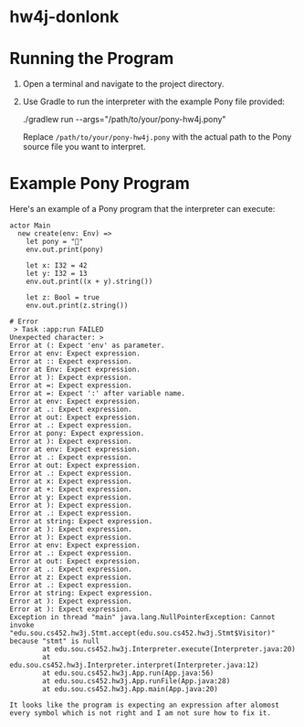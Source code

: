 # hw4j-donlonk

# Running the Program

1. Open a terminal and navigate to the project directory.

2. Use Gradle to run the interpreter with the example Pony file provided:

    ./gradlew run --args="/path/to/your/pony-hw4j.pony"

    Replace `/path/to/your/pony-hw4j.pony` with the actual path to the Pony source file you want to interpret.

# Example Pony Program

Here's an example of a Pony program that the interpreter can execute:

```pony
actor Main
  new create(env: Env) =>
    let pony = "🐎"
    env.out.print(pony)

    let x: I32 = 42
    let y: I32 = 13
    env.out.print((x + y).string())

    let z: Bool = true
    env.out.print(z.string())

# Error
 > Task :app:run FAILED
Unexpected character: >
Error at (: Expect 'env' as parameter.
Error at env: Expect expression.
Error at :: Expect expression.
Error at Env: Expect expression.
Error at ): Expect expression.
Error at =: Expect expression.
Error at =: Expect ':' after variable name.
Error at env: Expect expression.
Error at .: Expect expression.
Error at out: Expect expression.
Error at .: Expect expression.
Error at pony: Expect expression.
Error at ): Expect expression.
Error at env: Expect expression.
Error at .: Expect expression.
Error at out: Expect expression.
Error at .: Expect expression.
Error at x: Expect expression.
Error at +: Expect expression.
Error at y: Expect expression.
Error at ): Expect expression.
Error at .: Expect expression.
Error at string: Expect expression.
Error at ): Expect expression.
Error at ): Expect expression.
Error at env: Expect expression.
Error at .: Expect expression.
Error at out: Expect expression.
Error at .: Expect expression.
Error at z: Expect expression.
Error at .: Expect expression.
Error at string: Expect expression.
Error at ): Expect expression.
Error at ): Expect expression.
Exception in thread "main" java.lang.NullPointerException: Cannot invoke "edu.sou.cs452.hw3j.Stmt.accept(edu.sou.cs452.hw3j.Stmt$Visitor)" because "stmt" is null
        at edu.sou.cs452.hw3j.Interpreter.execute(Interpreter.java:20)
        at edu.sou.cs452.hw3j.Interpreter.interpret(Interpreter.java:12)
        at edu.sou.cs452.hw3j.App.run(App.java:56)
        at edu.sou.cs452.hw3j.App.runFile(App.java:28)
        at edu.sou.cs452.hw3j.App.main(App.java:20)

It looks like the program is expecting an expression after alomost every symbol which is not right and I am not sure how to fix it.
